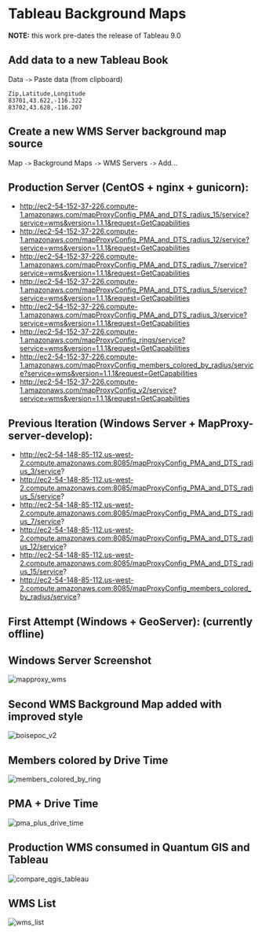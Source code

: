 # Tableau Background Maps

**NOTE:** this work pre-dates the release of Tableau 9.0

## Add data to a new Tableau Book

Data `->` Paste data (from clipboard)

```
Zip,Latitude,Longitude
83701,43.622,-116.322
83702,43.628,-116.207
```

## Create a new WMS Server background map source

Map `->` Background Maps `->` WMS Servers `->` Add...

## Production Server (CentOS + nginx + gunicorn):
 - http://ec2-54-152-37-226.compute-1.amazonaws.com/mapProxyConfig_PMA_and_DTS_radius_15/service?service=wms&version=1.1.1&request=GetCapabilities
 - http://ec2-54-152-37-226.compute-1.amazonaws.com/mapProxyConfig_PMA_and_DTS_radius_12/service?service=wms&version=1.1.1&request=GetCapabilities
 - http://ec2-54-152-37-226.compute-1.amazonaws.com/mapProxyConfig_PMA_and_DTS_radius_7/service?service=wms&version=1.1.1&request=GetCapabilities
 - http://ec2-54-152-37-226.compute-1.amazonaws.com/mapProxyConfig_PMA_and_DTS_radius_5/service?service=wms&version=1.1.1&request=GetCapabilities
 - http://ec2-54-152-37-226.compute-1.amazonaws.com/mapProxyConfig_PMA_and_DTS_radius_3/service?service=wms&version=1.1.1&request=GetCapabilities
 - http://ec2-54-152-37-226.compute-1.amazonaws.com/mapProxyConfig_rings/service?service=wms&version=1.1.1&request=GetCapabilities
 - http://ec2-54-152-37-226.compute-1.amazonaws.com/mapProxyConfig_members_colored_by_radius/service?service=wms&version=1.1.1&request=GetCapabilities
 - http://ec2-54-152-37-226.compute-1.amazonaws.com/mapProxyConfig_v2/service?service=wms&version=1.1.1&request=GetCapabilities

## Previous Iteration (Windows Server + MapProxy-server-develop):
- http://ec2-54-148-85-112.us-west-2.compute.amazonaws.com:8085/mapProxyConfig_PMA_and_DTS_radius_3/service?
- http://ec2-54-148-85-112.us-west-2.compute.amazonaws.com:8085/mapProxyConfig_PMA_and_DTS_radius_5/service?
- http://ec2-54-148-85-112.us-west-2.compute.amazonaws.com:8085/mapProxyConfig_PMA_and_DTS_radius_7/service?
- http://ec2-54-148-85-112.us-west-2.compute.amazonaws.com:8085/mapProxyConfig_PMA_and_DTS_radius_12/service?
- http://ec2-54-148-85-112.us-west-2.compute.amazonaws.com:8085/mapProxyConfig_PMA_and_DTS_radius_15/service?
- http://ec2-54-148-85-112.us-west-2.compute.amazonaws.com:8085/mapProxyConfig_members_colored_by_radius/service?

## First Attempt (Windows + GeoServer):  (currently offline)

## Windows Server Screenshot

![mapproxy_wms](https://cloud.githubusercontent.com/assets/121151/5911919/45e2dbbc-a59a-11e4-9e25-3b6312cc4e6f.png)

## Second WMS Background Map added with improved style

![boisepoc_v2](https://cloud.githubusercontent.com/assets/121151/5930430/9890d33c-a65d-11e4-9366-536fc5d6d7a0.png)

## Members colored by Drive Time

![members_colored_by_ring](https://cloud.githubusercontent.com/assets/121151/5951093/0dbd1bc0-a730-11e4-8bd4-398734c48fee.png)

## PMA + Drive Time

![pma_plus_drive_time](https://cloud.githubusercontent.com/assets/121151/5968496/118c4c9c-a7e6-11e4-8f41-a87fe9130706.png)

## Production WMS consumed in Quantum GIS and Tableau

![compare_qgis_tableau](https://cloud.githubusercontent.com/assets/121151/6031902/2b4c5c3c-abd1-11e4-986c-a634eaeb9aa3.PNG)

## WMS List

![wms_list](https://cloud.githubusercontent.com/assets/121151/6032303/73cac620-abd5-11e4-84f0-a01430ec38d2.PNG)
